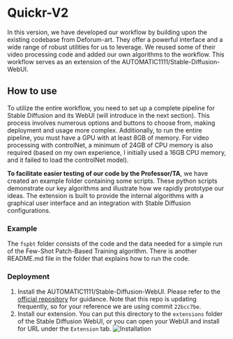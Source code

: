 # Quickr-V2

In this version, we have developed our workflow by building upon the existing codebase from Deforum-art. 
They offer a powerful interface and a wide range of robust utilities for us to leverage. We reused some of their
video processing code and added our own algorithms to the workflow.
This workflow serves as an extension of the AUTOMATIC1111/Stable-Diffusion-WebUI.

## How to use
To utilize the entire workflow, you need to set up a complete pipeline for Stable Diffusion and its WebUI (will introduce in the next section). 
This process involves numerous options and buttons to choose from, making deployment and usage more complex. 
Additionally, to run the entire pipeline, you must have a GPU with at least 8GB of memory. 
For video processing with controlNet, a minimum of 24GB of CPU memory is also required (based on my own experience, 
I initially used a 16GB CPU memory, and it failed to load the controlNet model).

**To facilitate easier testing of our code by the Professor/TA**, we have created an example folder 
containing some scripts. These python scripts demonstrate our key algorithms and illustrate 
how we rapidly prototype our ideas. The extension is built to provide the internal algorithms with a graphical
user interface and an integration with Stable Diffusion configurations.

### Example

The `fspbt` folder consists of the code and the data needed for a simple run of the Few-Shot Patch-Based Training algorithm.
There is another README.md file in the folder that explains how to run the code.

### Deployment
1. Install the AUTOMATIC1111/Stable-Diffusion-WebUI. 
   Please refer to the [official repository](https://github.com/AUTOMATIC1111/stable-diffusion-webui/) for guidance. Note that this repo is updating frequently, so for your reference we are using commit `22bcc7be`.
2. Install our extension. You can put this directory to the `extensions` folder of the Stable Diffusion WebUI, or you can open your WebUI and install for URL under the `Extension` tab.
![Installation](https://user-images.githubusercontent.com/32998901/233818333-49220bea-0472-4563-8b8d-c4074b6d4fde.png)


